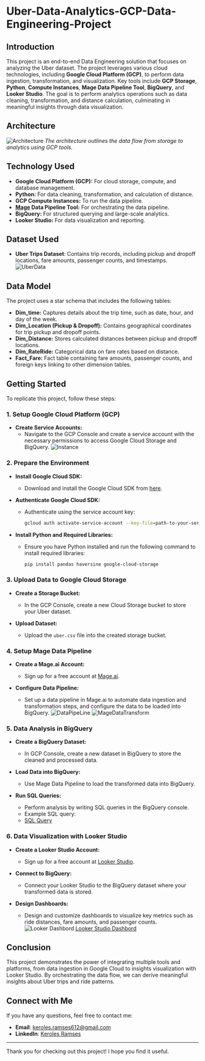 # Uber-Data-Analytics-GCP-Data-Engineering-Project


## Introduction
This project is an end-to-end Data Engineering solution that focuses on analyzing the Uber dataset. The project leverages various cloud technologies, including **Google Cloud Platform (GCP)**, to perform data ingestion, transformation, and visualization. Key tools include **GCP Storage**, **Python**, **Compute Instances**, **Mage Data Pipeline Tool**, **BigQuery**, and **Looker Studio**. The goal is to perform analytics operations such as data cleaning, transformation, and distance calculation, culminating in meaningful insights through data visualization.

## Architecture
![Architecture](https://github.com/Keroles-Ramses/Uber-Data-Analytics-GCP-Data-Engineering-Project-/blob/6045301dfa74120f381e72880cc6439157ac97f0/Assets/Architecture%20diagram.png)
*The architecture outlines the data flow from storage to analytics using GCP tools.*

## Technology Used
- **Google Cloud Platform (GCP):** For cloud storage, compute, and database management.
- **Python:** For data cleaning, transformation, and calculation of distance.
- **GCP Compute Instances:** To run the data pipeline.
- **[Mage](https://www.mage.ai/) Data Pipeline Tool:** For orchestrating the data pipeline.
- **BigQuery:** For structured querying and large-scale analytics.
- **Looker Studio:** For data visualization and reporting.

## Dataset Used
- **Uber Trips Dataset**: Contains trip records, including pickup and dropoff locations, fare amounts, passenger counts, and timestamps.
![UberData](https://github.com/Keroles-Ramses/Uber-Data-Analytics-GCP-Data-Engineering-Project-/blob/6045301dfa74120f381e72880cc6439157ac97f0/Uber%20Data%20Model.png)
## Data Model
The project uses a star schema that includes the following tables:
- **Dim_time:** Captures details about the trip time, such as date, hour, and day of the week.
- **Dim_Location (Pickup & Dropoff):** Contains geographical coordinates for trip pickup and dropoff points.
- **Dim_Distance:** Stores calculated distances between pickup and dropoff locations.
- **Dim_RateRide:** Categorical data on fare rates based on distance.
- **Fact_Fare:** Fact table containing fare amounts, passenger counts, and foreign keys linking to other dimension tables.

## Getting Started

To replicate this project, follow these steps:

### 1. **Setup Google Cloud Platform (GCP)**

- **Create Service Accounts:** 
  - Navigate to the GCP Console and create a service account with the necessary permissions to access Google Cloud Storage and BigQuery.
![Instance](https://github.com/Keroles-Ramses/Uber-Data-Analytics-GCP-Data-Engineering-Project-/blob/a1b01e72ef805d3ceea9b88f2dab9c4bf2902030/Assets/Instance.png)

### 2. **Prepare the Environment**

- **Install Google Cloud SDK:** 
  - Download and install the Google Cloud SDK from [here](https://cloud.google.com/sdk/docs/install).
  
- **Authenticate Google Cloud SDK:** 
  - Authenticate using the service account key:
       ```bash
       gcloud auth activate-service-account --key-file=path-to-your-service-account-key.json
       ```
  
- **Install Python and Required Libraries:** 
  - Ensure you have Python installed and run the following command to install required libraries:
    ```bash
    pip install pandas haversine google-cloud-storage
    ```


### 3. **Upload Data to Google Cloud Storage**

- **Create a Storage Bucket:** 
  - In the GCP Console, create a new Cloud Storage bucket to store your Uber dataset.
  
- **Upload Dataset:** 
  - Upload the `uber.csv` file into the created storage bucket.

### 4. **Setup Mage Data Pipeline**

- **Create a Mage.ai Account:** 
  - Sign up for a free account at [Mage.ai](https://www.mage.ai/).
  
- **Configure Data Pipeline:** 
  - Set up a data pipeline in Mage.ai to automate data ingestion and transformation steps, and configure the data to be loaded into BigQuery.
![DataPipeLine](https://github.com/Keroles-Ramses/Uber-Data-Analytics-GCP-Data-Engineering-Project-/blob/a1b01e72ef805d3ceea9b88f2dab9c4bf2902030/Assets/Mage%20Pipeline.png)
![MageDataTransform](https://github.com/Keroles-Ramses/Uber-Data-Analytics-GCP-Data-Engineering-Project-/blob/a1b01e72ef805d3ceea9b88f2dab9c4bf2902030/Assets/Mage%20Transform.png)

### 5. **Data Analysis in BigQuery**

- **Create a BigQuery Dataset:** 
  - In GCP Console, create a new dataset in BigQuery to store the cleaned and processed data.
  
- **Load Data into BigQuery:** 
  - Use Mage Data Pipeline to load the transformed data into BigQuery.
  
- **Run SQL Queries:** 
  - Perform analysis by writing SQL queries in the BigQuery console.
   - Example SQL query:
   - [SQL Query](https://github.com/Keroles-Ramses/Uber-Data-Analytics-GCP-Data-Engineering-Project-/blob/a1b01e72ef805d3ceea9b88f2dab9c4bf2902030/Assets/BQ%20Quieres)
     

### 6. **Data Visualization with Looker Studio**

- **Create a Looker Studio Account:** 
  - Sign up for a free account at [Looker Studio](https://lookerstudio.google.com/).
  
- **Connect to BigQuery:** 
  - Connect your Looker Studio to the BigQuery dataset where your transformed data is stored.
  
- **Design Dashboards:** 
  - Design and customize dashboards to visualize key metrics such as ride distances, fare amounts, and passenger counts.
    ![Looker Dashbord](https://github.com/Keroles-Ramses/Uber-Data-Analytics-GCP-Data-Engineering-Project-/blob/a1b01e72ef805d3ceea9b88f2dab9c4bf2902030/Assets/Looker%20Visual.png)
     [Looker Studio Dashbord](Uber_Dashboard.pdf) 

## Conclusion
This project demonstrates the power of integrating multiple tools and platforms, from data ingestion in Google Cloud to insights visualization with Looker Studio. By orchestrating the data flow, we can derive meaningful insights about Uber trips and ride patterns.

## Connect with Me
If you have any questions, feel free to contact me:

- **Email**: keroles.ramses612@gmail.com
- **LinkedIn**: [Keroles Ramses](https://www.linkedin.com/in/keroles-ramses/)

---

Thank you for checking out this project! I hope you find it useful.
